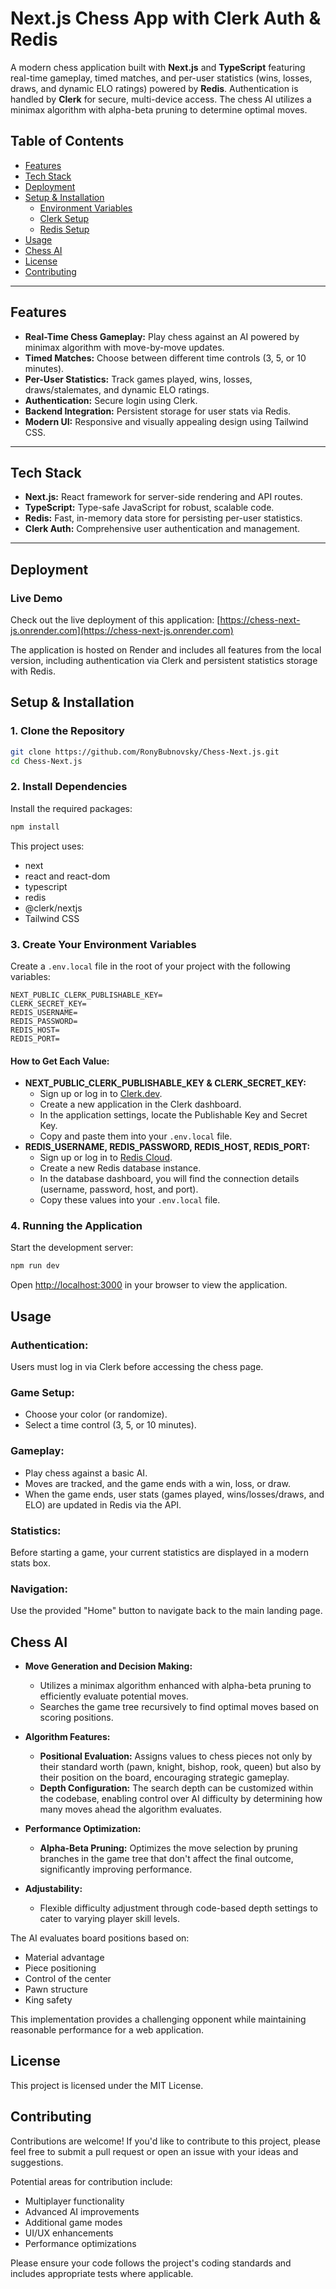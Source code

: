 # Next.js Chess App with Clerk Auth & Redis

A modern chess application built with **Next.js** and **TypeScript** featuring real-time gameplay, timed matches, and per-user statistics (wins, losses, draws, and dynamic ELO ratings) powered by **Redis**. Authentication is handled by **Clerk** for secure, multi-device access. The chess AI utilizes a minimax algorithm with alpha-beta pruning to determine optimal moves.

## Table of Contents

- [Features](#features)
- [Tech Stack](#tech-stack)
- [Deployment](#deployment)
- [Setup & Installation](#setup--installation)
  - [Environment Variables](#environment-variables)
  - [Clerk Setup](#clerk-setup)
  - [Redis Setup](#redis-setup)
- [Usage](#usage)
- [Chess AI](#chess-ai)
- [License](#license)
- [Contributing](#contributing)

---

## Features

- **Real-Time Chess Gameplay:** Play chess against an AI powered by minimax algorithm with move-by-move updates.
- **Timed Matches:** Choose between different time controls (3, 5, or 10 minutes).
- **Per-User Statistics:** Track games played, wins, losses, draws/stalemates, and dynamic ELO ratings.
- **Authentication:** Secure login using Clerk.
- **Backend Integration:** Persistent storage for user stats via Redis.
- **Modern UI:** Responsive and visually appealing design using Tailwind CSS.

---

## Tech Stack

- **Next.js:** React framework for server-side rendering and API routes.
- **TypeScript:** Type-safe JavaScript for robust, scalable code.
- **Redis:** Fast, in-memory data store for persisting per-user statistics.
- **Clerk Auth:** Comprehensive user authentication and management.

---

## Deployment

### Live Demo

Check out the live deployment of this application:
[https://chess-next-js.onrender.com](https://chess-next-js.onrender.com)

The application is hosted on Render and includes all features from the local version, including authentication via Clerk and persistent statistics storage with Redis.

## Setup & Installation

### 1. Clone the Repository

```bash
git clone https://github.com/RonyBubnovsky/Chess-Next.js.git
cd Chess-Next.js
```

### 2. Install Dependencies

Install the required packages:

```bash
npm install
```

This project uses:

- next
- react and react-dom
- typescript
- redis
- @clerk/nextjs
- Tailwind CSS

### 3. Create Your Environment Variables

Create a `.env.local` file in the root of your project with the following variables:

```
NEXT_PUBLIC_CLERK_PUBLISHABLE_KEY=
CLERK_SECRET_KEY=
REDIS_USERNAME=
REDIS_PASSWORD=
REDIS_HOST=
REDIS_PORT=
```

#### How to Get Each Value:

- **NEXT_PUBLIC_CLERK_PUBLISHABLE_KEY & CLERK_SECRET_KEY:**
  - Sign up or log in to [Clerk.dev](https://clerk.dev).
  - Create a new application in the Clerk dashboard.
  - In the application settings, locate the Publishable Key and Secret Key.
  - Copy and paste them into your `.env.local` file.
- **REDIS_USERNAME, REDIS_PASSWORD, REDIS_HOST, REDIS_PORT:**
  - Sign up or log in to [Redis Cloud](https://redis.com).
  - Create a new Redis database instance.
  - In the database dashboard, you will find the connection details (username, password, host, and port).
  - Copy these values into your `.env.local` file.

### 4. Running the Application

Start the development server:

```bash
npm run dev
```

Open [http://localhost:3000](http://localhost:3000) in your browser to view the application.

## Usage

### Authentication:

Users must log in via Clerk before accessing the chess page.

### Game Setup:

- Choose your color (or randomize).
- Select a time control (3, 5, or 10 minutes).

### Gameplay:

- Play chess against a basic AI.
- Moves are tracked, and the game ends with a win, loss, or draw.
- When the game ends, user stats (games played, wins/losses/draws, and ELO) are updated in Redis via the API.

### Statistics:

Before starting a game, your current statistics are displayed in a modern stats box.

### Navigation:

Use the provided "Home" button to navigate back to the main landing page.

## Chess AI

- **Move Generation and Decision Making:**
  - Utilizes a minimax algorithm enhanced with alpha-beta pruning to efficiently evaluate potential moves.
  - Searches the game tree recursively to find optimal moves based on scoring positions.

- **Algorithm Features:**
  - **Positional Evaluation:** Assigns values to chess pieces not only by their standard worth (pawn, knight, bishop, rook, queen) but also by their position on the board, encouraging strategic gameplay.
  - **Depth Configuration:** The search depth can be customized within the codebase, enabling control over AI difficulty by determining how many moves ahead the algorithm evaluates.

- **Performance Optimization:**
  - **Alpha-Beta Pruning:** Optimizes the move selection by pruning branches in the game tree that don't affect the final outcome, significantly improving performance.

- **Adjustability:**
  - Flexible difficulty adjustment through code-based depth settings to cater to varying player skill levels.

The AI evaluates board positions based on:

- Material advantage
- Piece positioning
- Control of the center
- Pawn structure
- King safety

This implementation provides a challenging opponent while maintaining reasonable performance for a web application.

## License

 This project is licensed under the MIT License.

## Contributing

Contributions are welcome! If you'd like to contribute to this project, please feel free to submit a pull request or open an issue with your ideas and suggestions.

Potential areas for contribution include:

- Multiplayer functionality
- Advanced AI improvements
- Additional game modes
- UI/UX enhancements
- Performance optimizations

Please ensure your code follows the project's coding standards and includes appropriate tests where applicable.
